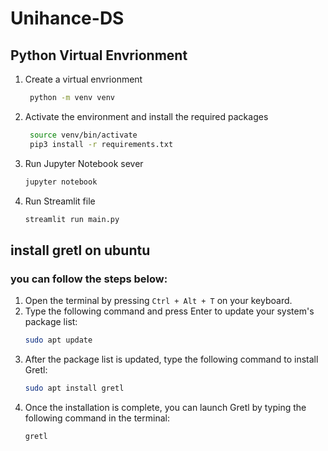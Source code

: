 # Unihance-DS

## Python Virtual Envrionment

1. Create a virtual envrionment

   ```bash
	python -m venv venv
   ```

2. Activate the environment and install the required packages
   ```bash
	source venv/bin/activate
	pip3 install -r requirements.txt
   ```

3. Run Jupyter Notebook sever
	```bash
	jupyter notebook
	```

4. Run Streamlit file
	```bash
	streamlit run main.py
	```

## install gretl on ubuntu
### you can follow the steps below:
1. Open the terminal by pressing `Ctrl + Alt + T` on your keyboard.
2. Type the following command and press Enter to update your system's package list:
	```bash
	sudo apt update
	```
3. After the package list is updated, type the following command to install Gretl:
	```bash
	sudo apt install gretl
	```
4. Once the installation is complete, you can launch Gretl by typing the following command in the terminal:
	```bash
	gretl
	```



